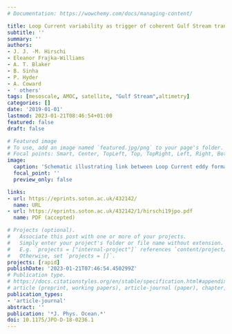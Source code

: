 ```yaml
---
# Documentation: https://wowchemy.com/docs/managing-content/

title: Loop Current variability as trigger of coherent Gulf Stream transport anomalies
subtitle: ''
summary: ''
authors:
- J. J. -M. Hirschi
- Eleanor Frajka-Williams
- A. T. Blaker
- B. Sinha
- P. Hyder
- A. Coward
- ' others'
tags: [mesoscale, AMOC, satellite, "Gulf Stream",altimetry]
categories: []
date: '2019-01-01'
lastmod: 2023-01-21T08:46:54+01:00
featured: false
draft: false

# Featured image
# To use, add an image named `featured.jpg/png` to your page's folder.
# Focal points: Smart, Center, TopLeft, Top, TopRight, Left, Right, BottomLeft, Bottom, BottomRight.
image:
  caption: 'Schematic illustrating link between Loop Current eddy formation and Gulf Stream transport.'
  focal_point: ''
  preview_only: false

links:
- url: https://eprints.soton.ac.uk/432142/
  name: URL
- url: https://eprints.soton.ac.uk/432142/1/hirschi19jpo.pdf
  name: PDF (accepted)

# Projects (optional).
#   Associate this post with one or more of your projects.
#   Simply enter your project's folder or file name without extension.
#   E.g. `projects = ["internal-project"]` references `content/project/deep-learning/index.md`.
#   Otherwise, set `projects = []`.
projects: [rapid]
publishDate: '2023-01-21T07:46:54.450299Z'
# Publication type.
# https://docs.citationstyles.org/en/stable/specification.html#appendix-iii-types
# article (preprint, working papers), article-journal (paper), chapter, dataset, document (catch all), motion_picture (video), post (post on online forum), post-weblog (post on blog), report (technical report, with container-title for chapter within larger report), software, thesis, citation-key (bibtex key) or citation-label (Ferr78, formatted as output label), doi, event-title (name of event), event-place (geographic location), keyword, language (e.g., en or de), license (copyright information), note (descriptive note), publisher, title, t
publication_types:
- 'article-journal'
abstract: ''
publication: '*J. Phys. Ocean.*'
doi: 10.1175/JPO-D-18-0236.1
---
```

